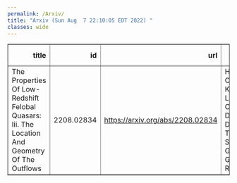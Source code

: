 ```yaml
---
permalink: /Arxiv/
title: "Arxiv (Sun Aug  7 22:10:05 EDT 2022) "
classes: wide
---
```

<table border="1" class="dataframe">
  <thead>
    <tr style="text-align: right;">
      <th>title</th>
      <th>id</th>
      <th>url</th>
      <th>authors</th>
      <th>Local Authors</th>
    </tr>
  </thead>
  <tbody>
    <tr>
      <td>The Properties Of Low-Redshift Felobal Quasars: Iii. The Location And   Geometry Of The Outflows</td>
      <td>2208.02834</td>
      <td><a href="https://arxiv.org/abs/2208.02834" target="_blank">https://arxiv.org/abs/2208.02834</a></td>
      <td>Hyunseop Choi, Karen M. Leighly, Collin Dabbieri, Donald M. Terndrup, Sarah C. Gallagher, Gordon T. Richards</td>
      <td>Donald Terndrup</td>
    </tr>
  </tbody>
</table>